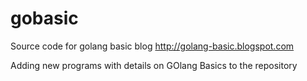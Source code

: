 gobasic
=======

Source code for golang basic blog http://golang-basic.blogspot.com

Adding new programs with details on GOlang Basics to the repository
